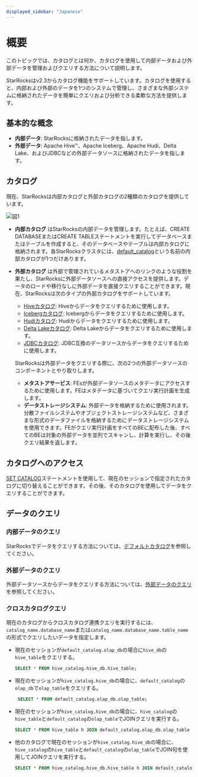 ```yaml
---
displayed_sidebar: "Japanese"
---
```


# 概要

このトピックでは、カタログとは何か、カタログを使用して内部データおよび外部データを管理およびクエリする方法について説明します。

StarRocksはv2.3からカタログ機能をサポートしています。カタログを使用すると、内部および外部のデータを1つのシステムで管理し、さまざまな外部システムに格納されたデータを簡単にクエリおよび分析できる柔軟な方法を提供します。

## 基本的な概念

- **内部データ**: StarRocksに格納されたデータを指します。
- **外部データ**: Apache Hive™、Apache Iceberg、Apache Hudi、Delta Lake、およびJDBCなどの外部データソースに格納されたデータを指します。

## カタログ

現在、StarRocksは内部カタログと外部カタログの2種類のカタログを提供しています。

![図1](../../assets/3.8.1.png)

- **内部カタログ** はStarRocksの内部データを管理します。たとえば、CREATE DATABASEまたはCREATE TABLEステートメントを実行してデータベースまたはテーブルを作成すると、そのデータベースやテーブルは内部カタログに格納されます。各StarRocksクラスタには、[default_catalog](../catalog/default_catalog.md)という名前の内部カタログが1つだけあります。

- **外部カタログ** は外部で管理されているメタストアへのリンクのような役割を果たし、StarRocksに外部データソースへの直接アクセスを提供します。データのロードや移行なしに外部データを直接クエリすることができます。現在、StarRocksは次のタイプの外部カタログをサポートしています。
  - [Hiveカタログ](../catalog/hive_catalog.md): Hiveからデータをクエリするために使用します。
  - [Icebergカタログ](../catalog/iceberg_catalog.md): Icebergからデータをクエリするために使用します。
  - [Hudiカタログ](../catalog/hudi_catalog.md): Hudiからデータをクエリするために使用します。
  - [Delta Lakeカタログ](../catalog/deltalake_catalog.md): Delta Lakeからデータをクエリするために使用します。
  - [JDBCカタログ](../catalog/jdbc_catalog.md): JDBC互換のデータソースからデータをクエリするために使用します。

  StarRocksは外部データをクエリする際に、次の2つの外部データソースのコンポーネントとやり取りします。

  - **メタストアサービス**: FEsが外部データソースのメタデータにアクセスするために使用します。FEはメタデータに基づいてクエリ実行計画を生成します。
  - **データストレージシステム**: 外部データを格納するために使用されます。分散ファイルシステムやオブジェクトストレージシステムなど、さまざまな形式のデータファイルを格納するためにデータストレージシステムを使用できます。FEがクエリ実行計画をすべてのBEに配布した後、すべてのBEは対象の外部データを並列でスキャンし、計算を実行し、その後クエリ結果を返します。

## カタログへのアクセス

[SET CATALOG](../../sql-reference/sql-statements/data-definition/SET_CATALOG.md)ステートメントを使用して、現在のセッションで指定されたカタログに切り替えることができます。その後、そのカタログを使用してデータをクエリすることができます。

## データのクエリ

### 内部データのクエリ

StarRocksでデータをクエリする方法については、[デフォルトカタログ](../catalog/default_catalog.md)を参照してください。

### 外部データのクエリ

外部データソースからデータをクエリする方法については、[外部データのクエリ](../catalog/query_external_data.md)を参照してください。

### クロスカタログクエリ

現在のカタログからクロスカタログ連携クエリを実行するには、`catalog_name.database_name`または`catalog_name.database_name.table_name`の形式でクエリしたいデータを指定します。

- 現在のセッションが`default_catalog.olap_db`の場合に`hive_db`の`hive_table`をクエリする。

    ```SQL
    SELECT * FROM hive_catalog.hive_db.hive_table;
    ```

- 現在のセッションが`hive_catalog.hive_db`の場合に、`default_catalog`の`olap_db`で`olap_table`をクエリする。

   ```SQL
    SELECT * FROM default_catalog.olap_db.olap_table;
    ```

- 現在のセッションが`hive_catalog.hive_db`の場合に、`hive_catalog`の`hive_table`と`default_catalog`の`olap_table`でJOINクエリを実行する。

    ```SQL
    SELECT * FROM hive_table h JOIN default_catalog.olap_db.olap_table o WHERE h.id = o.id;
    ```

- 他のカタログで現在のセッションが`hive_catalog.hive_db`の場合に、`hive_catalog`の`hive_table`と`default_catalog`の`olap_table`でJOIN句を使用してJOINクエリを実行する。

    ```SQL
    SELECT * FROM hive_catalog.hive_db.hive_table h JOIN default_catalog.olap_db.olap_table o WHERE h.id = o.id;
    ```